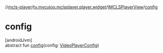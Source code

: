 //[mcls-player](../../../index.md)/[tv.mycujoo.mclsplayer.player.widget](../index.md)/[IMCLSPlayerView](index.md)/[config](config.md)

# config

[androidJvm]\
abstract fun [config](config.md)(config: [VideoPlayerConfig](../../tv.mycujoo.mclsplayer.player.config/-video-player-config/index.md))
